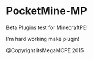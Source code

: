 # PocketMine-MP
Beta Plugins test for MinecraftPE!

I'm hard working make plugin!

@Copyright itsMegaMCPE 2015


